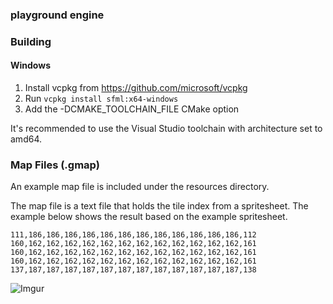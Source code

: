 ### playground engine
### Building
#### Windows
1. Install vcpkg from https://github.com/microsoft/vcpkg
2. Run ```vcpkg install sfml:x64-windows```
3. Add the -DCMAKE_TOOLCHAIN_FILE CMake option

It's recommended to use the Visual Studio toolchain with architecture set to amd64.
### Map Files (.gmap)
An example map file is included under the resources directory.

The map file is a text file that holds the tile index from a spritesheet. The example below 
shows the result based on the example spritesheet. 

```
111,186,186,186,186,186,186,186,186,186,186,186,186,112
160,162,162,162,162,162,162,162,162,162,162,162,162,161
160,162,162,162,162,162,162,162,162,162,162,162,162,161
160,162,162,162,162,162,162,162,162,162,162,162,162,161
137,187,187,187,187,187,187,187,187,187,187,187,187,138
```
![Imgur](https://i.imgur.com/CEe8jRk.png)